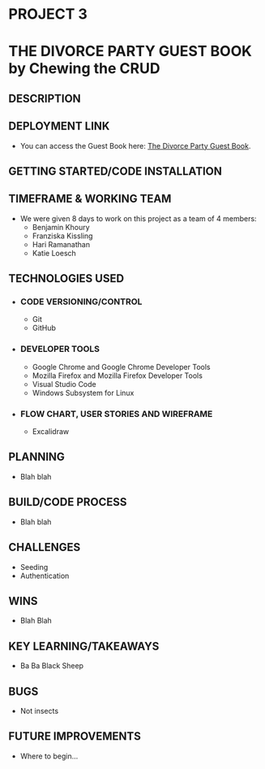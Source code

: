 # PROJECT 3
# THE DIVORCE PARTY GUEST BOOK by Chewing the CRUD

## DESCRIPTION


## DEPLOYMENT LINK
- You can access the Guest Book here: [The Divorce Party Guest Book](https://hpramanathan.github.io/project3-mernstack-app/).


## GETTING STARTED/CODE INSTALLATION


## TIMEFRAME & WORKING TEAM
- We were given 8 days to work on this project as a team of 4 members:
  - Benjamin Khoury
  - Franziska Kissling
  - Hari Ramanathan
  - Katie Loesch

## TECHNOLOGIES USED
- ### CODE VERSIONING/CONTROL
  - Git
  - GitHub

- ### DEVELOPER TOOLS
  - Google Chrome and Google Chrome Developer Tools
  - Mozilla Firefox and Mozilla Firefox Developer Tools
  - Visual Studio Code
  - Windows Subsystem for Linux 

- ### FLOW CHART, USER STORIES AND WIREFRAME
  - Excalidraw


## PLANNING
- Blah blah


## BUILD/CODE PROCESS
- Blah blah

## CHALLENGES
- Seeding
- Authentication


## WINS
- Blah Blah

## KEY LEARNING/TAKEAWAYS
- Ba Ba Black Sheep

## BUGS
- Not insects


## FUTURE IMPROVEMENTS
- Where to begin...